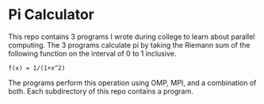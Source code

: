 # Pi Calculator

This repo contains 3 programs I wrote during college to learn about
parallel computing. The 3 programs calculate pi by taking the Riemann 
sum of the following function on the interval of 0 to 1 inclusive.

`f(x) = 1/(1+x^2)`

The programs perform this operation using OMP, MPI, and a combination
of both. Each subdirectory of this repo contains a program.
